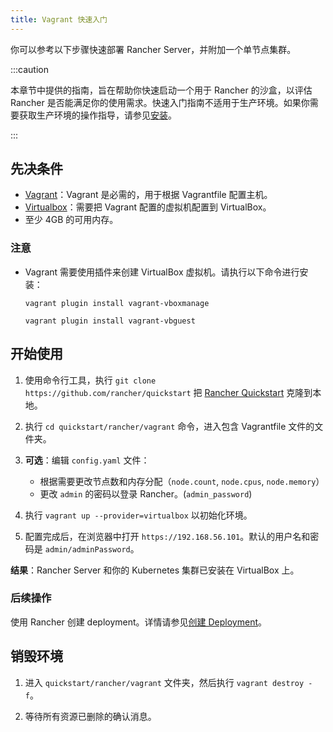 ```yaml
---
title: Vagrant 快速入门
---
```

你可以参考以下步骤快速部署 Rancher Server，并附加一个单节点集群。

:::caution

本章节中提供的指南，旨在帮助你快速启动一个用于 Rancher 的沙盒，以评估 Rancher 是否能满足你的使用需求。快速入门指南不适用于生产环境。如果你需要获取生产环境的操作指导，请参见[安装](../../../pages-for-subheaders/installation-and-upgrade.md)。

:::

## 先决条件

- [Vagrant](https://www.vagrantup.com)：Vagrant 是必需的，用于根据 Vagrantfile 配置主机。
- [Virtualbox](https://www.virtualbox.org)：需要把 Vagrant 配置的虚拟机配置到 VirtualBox。
- 至少 4GB 的可用内存。

### 注意
- Vagrant 需要使用插件来创建 VirtualBox 虚拟机。请执行以下命令进行安装：

   `vagrant plugin install vagrant-vboxmanage`

   `vagrant plugin install vagrant-vbguest`

## 开始使用

1. 使用命令行工具，执行 `git clone https://github.com/rancher/quickstart` 把 [Rancher Quickstart](https://github.com/rancher/quickstart) 克隆到本地。

2. 执行 `cd quickstart/rancher/vagrant` 命令，进入包含 Vagrantfile 文件的文件夹。

3. **可选**：编辑 `config.yaml` 文件：

   - 根据需要更改节点数和内存分配（`node.count`, `node.cpus`, `node.memory`）
   - 更改 `admin` 的密码以登录 Rancher。(`admin_password`)

4. 执行 `vagrant up --provider=virtualbox` 以初始化环境。

5. 配置完成后，在浏览器中打开 `https://192.168.56.101`。默认的用户名和密码是 `admin/adminPassword`。

**结果**：Rancher Server 和你的 Kubernetes 集群已安装在 VirtualBox 上。

### 后续操作

使用 Rancher 创建 deployment。详情请参见[创建 Deployment](../../../pages-for-subheaders/deploy-rancher-workloads.md)。

## 销毁环境

1. 进入 `quickstart/rancher/vagrant` 文件夹，然后执行 `vagrant destroy -f`。

2. 等待所有资源已删除的确认消息。
